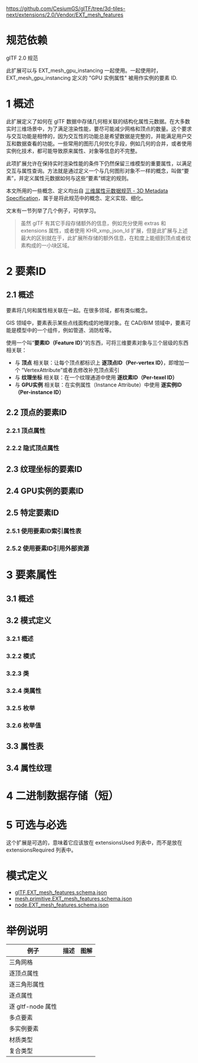 https://github.com/CesiumGS/glTF/tree/3d-tiles-next/extensions/2.0/Vendor/EXT_mesh_features





# 规范依赖

glTF 2.0 规范

此扩展可以与 EXT_mesh_gpu_instancing 一起使用。一起使用时，EXT_mesh_gpu_instancing 定义的 "GPU 实例属性" 被用作实例的要素 ID.



# 1 概述

此扩展定义了如何在 glTF 数据中存储几何相关联的结构化属性元数据。在大多数实时三维场景中，为了满足渲染性能，要尽可能减少网格和顶点的数量。这个要求与交互功能是相悖的，因为交互性的功能总是希望数据是完整的，并能满足用户交互和数据查看的功能。一些常用的图形几何优化手段，例如几何的合并，或者使用实例化技术，都可能导致原来属性、对象等信息的不完整。

此项扩展允许在保持实时渲染性能的条件下仍然保留三维模型的重要属性，以满足交互与属性查询。方法就是通过定义一个与几何图形对象不一样的概念，叫做“要素”，并定义属性元数据如何与这些“要素”绑定的规则。

本文所用的一些概念、定义均出自 [三维属性元数据规范 - 3D Metadata Specification](https://github.com/CesiumGS/3d-tiles/tree/main/specification/Metadata)，属于是将此规范中的概念、定义实现、细化。

文末有一节列举了几个例子，可供学习。

> 虽然 glTF 有其它手段存储额外的信息，例如充分使用 extras 和 extensions 属性，或者使用 KHR_xmp_json_ld 扩展，但是此扩展与上述最大的区别就在于，此扩展所存储的额外信息，在粒度上能细到顶点或者纹素构成的一小块区域。



# 2 要素ID

## 2.1 概述

要素将几何和属性相关联在一起。在很多领域，都有类似概念。

GIS 领域中，要素表示某些点线面构成的地理对象。在 CAD/BIM 领域中，要素可能是模型中的一个组件，例如管道、消防栓等。

使用一个叫“**要素ID（Feature ID）**”的东西，可将三维要素对象与三个层级的东西相关联：

- 与 **顶点** 相关联：让每个顶点都标识上 **逐顶点ID（Per-vertex ID）**，即增加一个 “VertexAttribute”或者去修改补充顶点索引
- 与 **纹理坐标** 相关联：在一个纹理通道中使用 **逐纹素ID（Per-texel ID）**
- 与 **GPU实例** 相关联：在实例属性（Instance Attribute）中使用 **逐实例ID（Per-instance ID）**



## 2.2 顶点的要素ID

### 2.2.1 顶点属性



### 2.2.2 隐式顶点属性

## 2.3 纹理坐标的要素ID

## 2.4 GPU实例的要素ID

## 2.5 特定要素ID

### 2.5.1 使用要素ID索引属性表

### 2.5.2 使用要素ID引用外部资源



# 3 要素属性

## 3.1 概述

## 3.2 模式定义

### 3.2.1 概述

### 3.2.2 模式

### 3.2.3 类

### 3.2.4 类属性

### 3.2.5 枚举

### 3.2.6 枚举值

## 3.3 属性表

## 3.4 属性纹理



# 4 二进制数据存储（短）





# 5 可选与必选

这个扩展是可选的，意味着它应该放在 extensionsUsed 列表中，而不是放在 extensionsRequired 列表中。



# 模式定义

- [glTF.EXT_mesh_features.schema.json](https://github.com/CesiumGS/glTF/blob/3d-tiles-next/extensions/2.0/Vendor/EXT_mesh_features/schema/glTF.EXT_mesh_features.schema.json)
- [mesh.primitive.EXT_mesh_features.schema.json](https://github.com/CesiumGS/glTF/blob/3d-tiles-next/extensions/2.0/Vendor/EXT_mesh_features/schema/mesh.primitive.EXT_mesh_features.schema.json)
- [node.EXT_mesh_features.schema.json](https://github.com/CesiumGS/glTF/blob/3d-tiles-next/extensions/2.0/Vendor/EXT_mesh_features/schema/node.EXT_mesh_features.schema.json)



# 举例说明

| 例子              | 描述 | 图解 |
| ----------------- | ---- | ---- |
| 三角网格          |      |      |
| 逐顶点属性        |      |      |
| 逐三角形属性      |      |      |
| 逐点属性          |      |      |
| 逐 gltf-node 属性 |      |      |
| 多点要素          |      |      |
| 多实例要素        |      |      |
| 材质类型          |      |      |
| 复合类型          |      |      |


